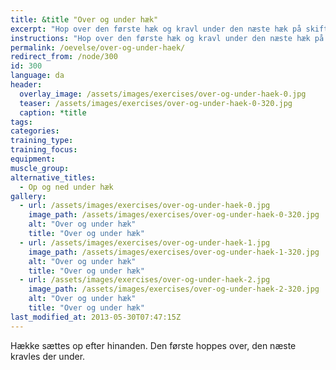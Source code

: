 ```yaml
---
title: &title "Over og under hæk"
excerpt: "Hop over den første hæk og kravl under den næste hæk på skift."
instructions: "Hop over den første hæk og kravl under den næste hæk på skift."
permalink: /oevelse/over-og-under-haek/
redirect_from: /node/300
id: 300
language: da
header:
  overlay_image: /assets/images/exercises/over-og-under-haek-0.jpg
  teaser: /assets/images/exercises/over-og-under-haek-0-320.jpg
  caption: *title
tags:
categories:
training_type: 
training_focus: 
equipment:
muscle_group:
alternative_titles:
  - Op og ned under hæk
gallery:
  - url: /assets/images/exercises/over-og-under-haek-0.jpg
    image_path: /assets/images/exercises/over-og-under-haek-0-320.jpg
    alt: "Over og under hæk"
    title: "Over og under hæk"
  - url: /assets/images/exercises/over-og-under-haek-1.jpg
    image_path: /assets/images/exercises/over-og-under-haek-1-320.jpg
    alt: "Over og under hæk"
    title: "Over og under hæk"
  - url: /assets/images/exercises/over-og-under-haek-2.jpg
    image_path: /assets/images/exercises/over-og-under-haek-2-320.jpg
    alt: "Over og under hæk"
    title: "Over og under hæk"
last_modified_at: 2013-05-30T07:47:15Z
---
```


Hække sættes op efter hinanden. Den første hoppes over, den næste kravles der under.
